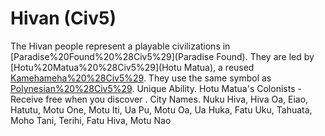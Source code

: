 # Hivan (Civ5)

The Hivan people represent a playable civilizations in [Paradise%20Found%20%28Civ5%29](Paradise Found). They are led by [Hotu%20Matua%20%28Civ5%29](Hotu Matua), a reused [Kamehameha%20%28Civ5%29](Kamehameha). They use the same symbol as [Polynesian%20%28Civ5%29](Polynesia).
Unique Ability.
Hotu Matua's Colonists - Receive free when you discover .
City Names.
Nuku Hiva, Hiva Oa, Eiao, Hatutu, Motu One, Motu Iti, Ua Pu, Motu Oa, Ua Huka, Fatu Uku, Tahuata, Moho Tani, Terihi, Fatu Hiva, Motu Nao